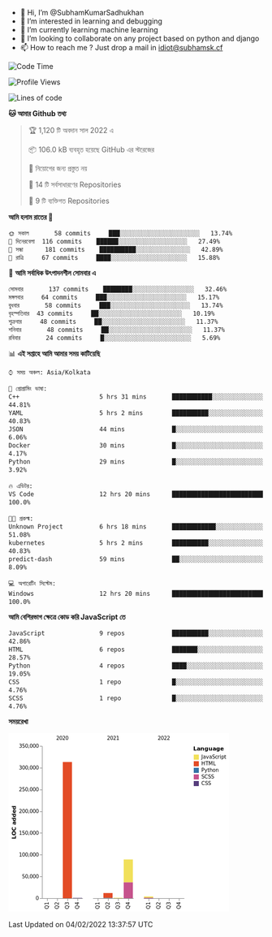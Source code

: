 - 👋 Hi, I’m @SubhamKumarSadhukhan
- 👀 I’m interested in learning and debugging
- 🌱 I’m currently learning machine learning
- 💞️ I’m looking to collaborate on any project based on python and django
- 📫 How to reach me ?
      Just drop a mail in idiot@subhamsk.cf

<!---
SubhamKumarSadhukhan/SubhamKumarSadhukhan is a ✨ special ✨ repository because its `README.md` (this file) appears on your GitHub profile.
You can click the Preview link to take a look at your changes.
--->


<!--START_SECTION:waka-->
![Code Time](http://img.shields.io/badge/Code%20Time-150%20hrs%2012%20mins-blue)

![Profile Views](http://img.shields.io/badge/%E0%A6%AA%E0%A7%8D%E0%A6%B0%E0%A7%8B%E0%A6%AB%E0%A6%BE%E0%A6%87%E0%A6%B2%20%E0%A6%A6%E0%A6%B0%E0%A7%8D%E0%A6%B6%E0%A6%A8-8-blue)

![Lines of code](https://img.shields.io/badge/%E0%A6%B9%E0%A7%8D%E0%A6%AF%E0%A6%BE%E0%A6%B2%E0%A7%8B%20%E0%A6%93%E0%A6%AF%E0%A6%BC%E0%A6%BE%E0%A6%B0%E0%A7%8D%E0%A6%B2%E0%A7%8D%E0%A6%A1%20%E0%A6%A5%E0%A7%87%E0%A6%95%E0%A7%87%20%E0%A6%86%E0%A6%AE%E0%A6%BF%20%E0%A6%B2%E0%A6%BF%E0%A6%96%E0%A7%87%E0%A6%9B%E0%A6%BF-420%20Thousand%20%E0%A6%95%E0%A7%8B%E0%A6%A1%E0%A7%87%E0%A6%B0%20%E0%A6%B2%E0%A6%BE%E0%A6%87%E0%A6%A8-blue)

**🐱 আমার Github তথ্য** 

> 🏆 1,120 টি অবদান সাল 2022 এ
 > 
> 📦 106.0 kB ব্যবহৃত হয়েছে GitHub এর স্টরেজের 
 > 
> 🚫 নিয়োগের জন্য প্রস্তুত নয়
 > 
> 📜 14 টি সর্বসাধারণের Repositories 
 > 
> 🔑 9 টি ব্যক্তিগত Repositories  
 > 
**আমি হলাম রাতের 🦉** 

```text
🌞 সকাল       58 commits     ███░░░░░░░░░░░░░░░░░░░░░░   13.74% 
🌆 দিনেরবেলা  116 commits    ██████░░░░░░░░░░░░░░░░░░░   27.49% 
🌃 সন্ধা      181 commits    ██████████░░░░░░░░░░░░░░░   42.89% 
🌙 রাত্রি     67 commits     ████░░░░░░░░░░░░░░░░░░░░░   15.88%

```
📅 **আমি সর্বাধিক উৎপাদনশীল সোমবার এ** 

```text
সোমবার       137 commits    ████████░░░░░░░░░░░░░░░░░   32.46% 
মঙ্গলবার     64 commits     ███░░░░░░░░░░░░░░░░░░░░░░   15.17% 
বুধবার       58 commits     ███░░░░░░░░░░░░░░░░░░░░░░   13.74% 
বৃহস্পতিবার  43 commits     ██░░░░░░░░░░░░░░░░░░░░░░░   10.19% 
শুক্রবার     48 commits     ██░░░░░░░░░░░░░░░░░░░░░░░   11.37% 
শনিবার       48 commits     ██░░░░░░░░░░░░░░░░░░░░░░░   11.37% 
রবিবার       24 commits     █░░░░░░░░░░░░░░░░░░░░░░░░   5.69%

```


📊 **এই সপ্তাহে আমি আমার সময় কাটিয়েছি** 

```text
⌚︎ সময় অঞ্চল: Asia/Kolkata

💬 প্রোগ্রামিং ভাষা: 
C++                      5 hrs 31 mins       ███████████░░░░░░░░░░░░░░   44.81% 
YAML                     5 hrs 2 mins        ██████████░░░░░░░░░░░░░░░   40.83% 
JSON                     44 mins             █░░░░░░░░░░░░░░░░░░░░░░░░   6.06% 
Docker                   30 mins             █░░░░░░░░░░░░░░░░░░░░░░░░   4.17% 
Python                   29 mins             █░░░░░░░░░░░░░░░░░░░░░░░░   3.92%

🔥 এডিটর: 
VS Code                  12 hrs 20 mins      █████████████████████████   100.0%

🐱‍💻 প্রকল্ম: 
Unknown Project          6 hrs 18 mins       ████████████░░░░░░░░░░░░░   51.08% 
kubernetes               5 hrs 2 mins        ██████████░░░░░░░░░░░░░░░   40.83% 
predict-dash             59 mins             ██░░░░░░░░░░░░░░░░░░░░░░░   8.09%

💻 অপারেটিং সিস্টেম: 
Windows                  12 hrs 20 mins      █████████████████████████   100.0%

```

**আমি বেশিরভাগ ক্ষেত্রে কোড করি JavaScript তে** 

```text
JavaScript               9 repos             ██████████░░░░░░░░░░░░░░░   42.86% 
HTML                     6 repos             ███████░░░░░░░░░░░░░░░░░░   28.57% 
Python                   4 repos             ████░░░░░░░░░░░░░░░░░░░░░   19.05% 
CSS                      1 repo              █░░░░░░░░░░░░░░░░░░░░░░░░   4.76% 
SCSS                     1 repo              █░░░░░░░░░░░░░░░░░░░░░░░░   4.76%

```


**সময়রেখা**

![Chart not found](https://raw.githubusercontent.com/SubhamKumarSadhukhan/SubhamKumarSadhukhan/main/charts/bar_graph.png) 


 Last Updated on 04/02/2022 13:37:57 UTC
<!--END_SECTION:waka-->
